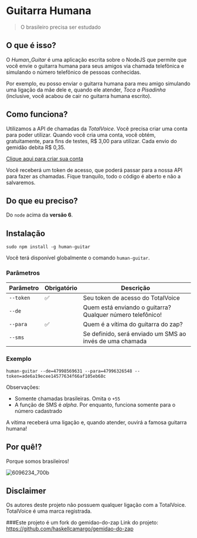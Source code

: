 # Guitarra Humana

> O brasileiro precisa ser estudado

## O que é isso?

O _Human_Guitar_ é uma aplicação escrita sobre o NodeJS que permite que você
envie o guitarra humana para seus amigos via chamada telefônica e simulando o
número telefônico de pessoas conhecidas.

Por exemplo, eu posso enviar o guitarra humana para meu amigo simulando uma
ligação da mãe dele e, quando ele atender, _Toca a Pisadinha_
(inclusive, você acabou de cair no guitarra humana escrito).



## Como funciona?

Utilizamos a API de chamadas da *TotalVoice*. Você precisa criar uma conta
para poder utilizar. Quando você cria uma conta, você obtém, gratuitamente, para
fins de testes, R$ 3,00 para utilizar. Cada envio do gemidão debita R$ 0,35.

[Clique aqui para criar sua conta](https://api2.totalvoice.com.br/painel/signup.php)

Você receberá um token de acesso, que poderá passar para a nossa API para
fazer as chamadas. Fique tranquilo, todo o código é aberto e não a salvaremos.

## Do que eu preciso?

Do `node` acima da **versão 6**.

## Instalação

`sudo npm install -g human-guitar`

Você terá disponível globalmente o comando `human-guitar`.

### Parâmetros

| Parâmetro | Obrigatório        | Descrição                                                 |
|-----------|--------------------|-----------------------------------------------------------|
| `--token` | :white_check_mark: | Seu token de acesso do TotalVoice                         |
| `--de`    |                    | Quem está enviando o guitarra? Qualquer número telefônico! |
| `--para`  | :white_check_mark: | Quem é a vítima do guitarra do zap?                        |
| `--sms`   |                    | Se definido, será enviado um SMS ao invés de uma chamada  |

### Exemplo

`human-guitar --de=47998569631 --para=47996326548 --token=ade6a19ecee14577634f66af105eb68c`

Observações:

- Somente chamadas brasileiras. Omita o `+55`
- A função de SMS é _alpha_. Por enquanto, funciona somente para o número cadastrado

A vítima receberá uma ligação e, quando atender, ouvirá a famosa guitarra humana!



## Por quê!?

Porque somos brasileiros!

![6096234_700b](https://user-images.githubusercontent.com/1585655/29083653-d40bb660-7c3f-11e7-896c-efd243f32918.jpg)
## Disclaimer

Os autores deste projeto não possuem qualquer ligação com a TotalVoice.
TotalVoice é uma marca registrada.

###Este projeto é um fork do gemidao-do-zap
Link do projeto: https://github.com/haskellcamargo/gemidao-do-zap
